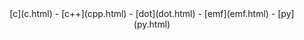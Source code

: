 <center>
[c](c.html) - [c++](cpp.html) - [dot](dot.html) - [emf](emf.html) - [py](py.html)
</center>
